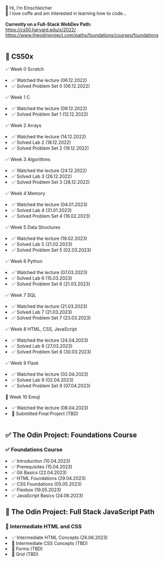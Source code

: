 👋 Hi, I’m Einschleicher<br>
👀 I love coffe and am interested in learning how to code...<br>
<br>
<b>Currently on a Full-Stack WebDev Path:</b><br>
https://cs50.harvard.edu/x/2022/<br>
https://www.theodinproject.com/paths/foundations/courses/foundations<br>
<br>
<h2>🔲 CS50x</h2>
✅ Week 0 Scratch<br><br>
<li>✅ Watched the lecture (06.12.2022)</li>
<li>✅ Solved Problem Set 0 (06.12.2022)</li><br>
✅ Week 1 C<br><br>
<li>✅ Watched the lecture (09.12.2022)</li>
<li>✅ Solved Problem Set 1 (12.12.2022)</li><br>
✅ Week 2 Arrays<br><br>
<li>✅ Watched the lecture (14.12.2022)</li>
<li>✅ Solved Lab 2 (18.12.2022)</li>
<li>✅ Solved Problem Set 2 (19.12.2022)</li><br>
✅ Week 3 Algorithms<br><br>
<li>✅ Watched the lecture (24.12.2022)</li>
<li>✅ Solved Lab 3 (26.12.2022)</li>
<li>✅ Solved Problem Set 3 (28.12.2022)</li><br>
✅ Week 4 Memory<br><br>
<li>✅ Watched the lecture (04.01.2023)</li>
<li>✅ Solved Lab 4 (31.01.2023)</li>
<li>✅ Solved Problem Set 4 (16.02.2023)</li><br>
✅ Week 5 Data Structures<br><br>
<li>✅ Watched the lecture (19.02.2023)</li>
<li>✅ Solved Lab 5 (21.02.2023)</li>
<li>✅ Solved Problem Set 5 (02.03.2023)</li><br>
✅ Week 6 Python<br><br>
<li>✅ Watched the lecture (07.03.2023)</li>
<li>✅ Solved Lab 6 (15.03.2023)</li>
<li>✅ Solved Problem Set 6 (21.03.2023)</li><br>
✅ Week 7 SQL<br><br>
<li>✅ Watched the lecture (21.03.2023)</li>
<li>✅ Solved Lab 7 (21.03.2023)</li>
<li>✅ Solved Problem Set 7 (23.03.2023)</li><br>
✅ Week 8 HTML, CSS, JavaScript<br><br>
<li>✅ Watched the lecture (24.04.2023)</li>
<li>✅ Solved Lab 8 (27.03.2023)</li>
<li>✅ Solved Problem Set 8 (30.03.2023)</li><br>
✅ Week 9 Flask<br><br>
<li>✅ Watched the lecture (02.04.2023)</li>
<li>✅ Solved Lab 9 (02.04.2023)</li>
<li>✅ Solved Problem Set 9 (07.04.2023)</li><br>
🔲 Week 10 Emoji<br><br>
<li>✅ Watched the lecture (08.04.2023)</li>
<li>🔲 Submitted Final Project (TBD)</li><br>

<h2>✅ The Odin Project: Foundations Course</h2>
<h3>✅ Foundations Course</h3>
<li>✅ Introduction (10.04.2023)</li>
<li>✅ Prerequisites (15.04.2023)</li>
<li>✅ Git Basics (22.04.2023)</li>
<li>✅ HTML Foundations (29.04.2023)</li>
<li>✅ CSS Foundations (05.05.2023)</li>
<li>✅ Flexbox (19.05.2023)</li>
<li>✅ JavaScript Basics (24.06.2023)</li>

<h2>🔲 The Odin Project: Full Stack JavaScript Path</h2>
<h3>🔲 Intermediate HTML and CSS</h3>
<li>✅ Intermediate HTML Concepts (26.06.2023)</li>
<li>🔲 Intermediate CSS Concepts (TBD)</li>
<li>🔲 Forms (TBD)</li>
<li>🔲 Grid (TBD)</li>

<!---
Einschleicher/Einschleicher is a ✨ special ✨ repository because its `README.md` (this file) appears on your GitHub profile.
You can click the Preview link to take a look at your changes.
--->
